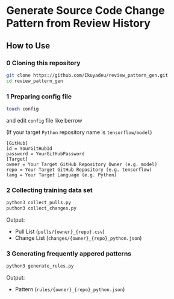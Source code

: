 # Generate Source Code Change Pattern from Review History

## How to Use

### 0 Cloning this repository

```sh
git clone https://github.com/Ikuyadeu/review_pattern_gen.git
cd review_pattern_gen
```

### 1 Preparing config file

```sh
touch config
```

and edit `config` file like berrow

(If your target `Python` repository name is `tensorflow/model`)
```properties
[GitHub]
id = YourGitHubId
password = YourGitHubPassword
[Target]
owner = Your Target GitHub Repository Owner (e.g. model)
repo = Your Target GitHub Repository (e.g. tensorflow)
lang = Your Target Language (e.g. Python)
```

### 2 Collecting training data set


```sh
python3 collect_pulls.py
puthon3 collect_changes.py
```

Output:
* Pull List (`pulls/{owner}_{repo}.csv`)
* Change List (`changes/{owner}_{repo}_python.json`)

### 3 Generating frequently appered patterns

```sh
python3 generate_rules.py
```

Output:
* Pattern (`rules/{owner}_{repo}_python.json`)

<!-- ### 4 (Option) Filter patterns

If you want the pattern that has
Frequency > 0.1%
Accuracy > 50%

```sh
python3 filter_patterns.py owner repo 0.1 50
```

Output
* Pattern (`patterns/{owner}_{repo}_python_filtered.json`) -->
